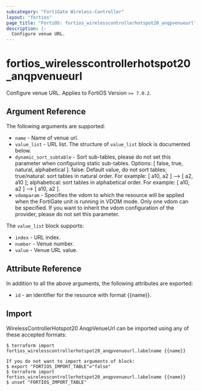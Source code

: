 ```yaml
---
subcategory: "FortiGate Wireless-Controller"
layout: "fortios"
page_title: "FortiOS: fortios_wirelesscontrollerhotspot20_anqpvenueurl"
description: |-
  Configure venue URL.
---
```


# fortios_wirelesscontrollerhotspot20_anqpvenueurl
Configure venue URL. Applies to FortiOS Version `>= 7.0.2`.

## Argument Reference

The following arguments are supported:

* `name` - Name of venue url.
* `value_list` - URL list. The structure of `value_list` block is documented below.
* `dynamic_sort_subtable` - Sort sub-tables, please do not set this parameter when configuring static sub-tables. Options: [ false, true, natural, alphabetical ]. false: Default value, do not sort tables; true/natural: sort tables in natural order. For example: [ a10, a2 ] --> [ a2, a10 ]; alphabetical: sort tables in alphabetical order. For example: [ a10, a2 ] --> [ a10, a2 ].
* `vdomparam` - Specifies the vdom to which the resource will be applied when the FortiGate unit is running in VDOM mode. Only one vdom can be specified. If you want to inherit the vdom configuration of the provider, please do not set this parameter.

The `value_list` block supports:

* `index` - URL index.
* `number` - Venue number.
* `value` - Venue URL value.


## Attribute Reference

In addition to all the above arguments, the following attributes are exported:
* `id` - an identifier for the resource with format {{name}}.

## Import

WirelessControllerHotspot20 AnqpVenueUrl can be imported using any of these accepted formats:
```
$ terraform import fortios_wirelesscontrollerhotspot20_anqpvenueurl.labelname {{name}}

If you do not want to import arguments of block:
$ export "FORTIOS_IMPORT_TABLE"="false"
$ terraform import fortios_wirelesscontrollerhotspot20_anqpvenueurl.labelname {{name}}
$ unset "FORTIOS_IMPORT_TABLE"
```
